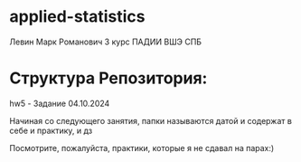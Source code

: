 # applied-statistics
Левин Марк Романович 3 курс ПАДИИ ВШЭ СПБ

# Структура Репозитория:

hw5 - Задание 04.10.2024

Начиная со следующего занятия, папки называются датой и содержат в себе и практику, и дз

Посмотрите, пожалуйста, практики, которые я не сдавал на парах:)
